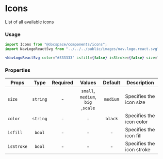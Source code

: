 # Icons

List of all available icons

### Usage

```js
import Icons from "@docspace/components/icons";
import NavLogoReactSvg from "../../../public/images/nav.logo.react.svg";
```

```jsx
<NavLogoReactSvg color="#333333" isfill={false} isStroke={false} size="small" />
```

### Properties

| Props      |   Type   | Required |              Values               | Default  | Description               |
| ---------- | :------: | :------: | :-------------------------------: | :------: | ------------------------- |
| `size`     | `string` |    -     | `small`, `medium`, `big` ,`scale` | `medium` | Specifies the icon size   |
| `color`    | `string` |    -     |                 -                 | `black`  | Specifies the icon color  |
| `isfill`   |  `bool`  |    -     |                 -                 |    -     | Specifies the icon fill   |
| `isStroke` |  `bool`  |    -     |                 -                 |    -     | Specifies the icon stroke |
